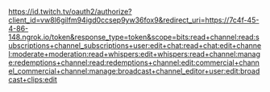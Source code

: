 https://id.twitch.tv/oauth2/authorize?client_id=vw8l6gilfm94igd0ccsep9yw36fox9&redirect_uri=https://7c4f-45-4-86-148.ngrok.io/token&response_type=token&scope=bits:read+channel:read:subscriptions+channel_subscriptions+user:edit+chat:read+chat:edit+channel:moderate+moderation:read+whispers:edit+whispers:read+channel:manage:redemptions+channel:read:redemptions+channel:edit:commercial+channel_commercial+channel:manage:broadcast+channel_editor+user:edit:broadcast+clips:edit